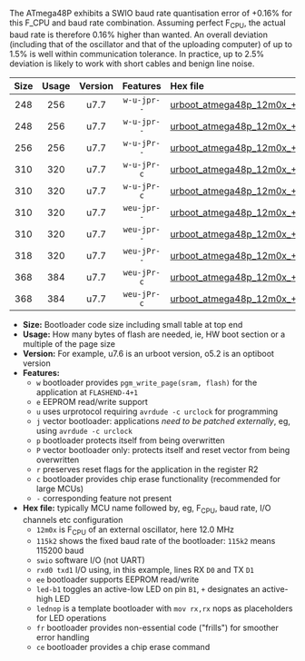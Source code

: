 The ATmega48P exhibits a SWIO baud rate quantisation error of +0.16% for this F_CPU and baud rate combination. Assuming perfect F<sub>CPU</sub>, the actual baud rate is therefore 0.16% higher than wanted. An overall deviation (including that of the oscillator and that of the uploading computer) of up to 1.5% is well within communication tolerance. In practice, up to 2.5% deviation is likely to work with short cables and benign line noise.

|Size|Usage|Version|Features|Hex file|
|:-:|:-:|:-:|:-:|:--|
|248|256|u7.7|`w-u-jpr--`|[urboot_atmega48p_12m0x_+460k8_swio_rxd0_txd1_led+b5.hex](https://raw.githubusercontent.com/stefanrueger/urboot.hex/main/mcus/atmega48p/external_oscillator/fcpu_12m0x/br_+460k8/urboot_atmega48p_12m0x_+460k8_swio_rxd0_txd1_led+b5.hex)|
|248|256|u7.7|`w-u-jpr--`|[urboot_atmega48p_12m0x_+460k8_swio_rxd0_txd1_lednop.hex](https://raw.githubusercontent.com/stefanrueger/urboot.hex/main/mcus/atmega48p/external_oscillator/fcpu_12m0x/br_+460k8/urboot_atmega48p_12m0x_+460k8_swio_rxd0_txd1_lednop.hex)|
|256|256|u7.7|`w-u-jPr--`|[urboot_atmega48p_12m0x_+460k8_swio_rxd0_txd1.hex](https://raw.githubusercontent.com/stefanrueger/urboot.hex/main/mcus/atmega48p/external_oscillator/fcpu_12m0x/br_+460k8/urboot_atmega48p_12m0x_+460k8_swio_rxd0_txd1.hex)|
|310|320|u7.7|`w-u-jPr-c`|[urboot_atmega48p_12m0x_+460k8_swio_rxd0_txd1_led+b5_fr_ce.hex](https://raw.githubusercontent.com/stefanrueger/urboot.hex/main/mcus/atmega48p/external_oscillator/fcpu_12m0x/br_+460k8/urboot_atmega48p_12m0x_+460k8_swio_rxd0_txd1_led+b5_fr_ce.hex)|
|310|320|u7.7|`w-u-jPr-c`|[urboot_atmega48p_12m0x_+460k8_swio_rxd0_txd1_lednop_fr_ce.hex](https://raw.githubusercontent.com/stefanrueger/urboot.hex/main/mcus/atmega48p/external_oscillator/fcpu_12m0x/br_+460k8/urboot_atmega48p_12m0x_+460k8_swio_rxd0_txd1_lednop_fr_ce.hex)|
|310|320|u7.7|`weu-jpr--`|[urboot_atmega48p_12m0x_+460k8_swio_rxd0_txd1_ee_led+b5.hex](https://raw.githubusercontent.com/stefanrueger/urboot.hex/main/mcus/atmega48p/external_oscillator/fcpu_12m0x/br_+460k8/urboot_atmega48p_12m0x_+460k8_swio_rxd0_txd1_ee_led+b5.hex)|
|310|320|u7.7|`weu-jpr--`|[urboot_atmega48p_12m0x_+460k8_swio_rxd0_txd1_ee_lednop.hex](https://raw.githubusercontent.com/stefanrueger/urboot.hex/main/mcus/atmega48p/external_oscillator/fcpu_12m0x/br_+460k8/urboot_atmega48p_12m0x_+460k8_swio_rxd0_txd1_ee_lednop.hex)|
|318|320|u7.7|`weu-jPr--`|[urboot_atmega48p_12m0x_+460k8_swio_rxd0_txd1_ee.hex](https://raw.githubusercontent.com/stefanrueger/urboot.hex/main/mcus/atmega48p/external_oscillator/fcpu_12m0x/br_+460k8/urboot_atmega48p_12m0x_+460k8_swio_rxd0_txd1_ee.hex)|
|368|384|u7.7|`weu-jPr-c`|[urboot_atmega48p_12m0x_+460k8_swio_rxd0_txd1_ee_led+b5_fr_ce.hex](https://raw.githubusercontent.com/stefanrueger/urboot.hex/main/mcus/atmega48p/external_oscillator/fcpu_12m0x/br_+460k8/urboot_atmega48p_12m0x_+460k8_swio_rxd0_txd1_ee_led+b5_fr_ce.hex)|
|368|384|u7.7|`weu-jPr-c`|[urboot_atmega48p_12m0x_+460k8_swio_rxd0_txd1_ee_lednop_fr_ce.hex](https://raw.githubusercontent.com/stefanrueger/urboot.hex/main/mcus/atmega48p/external_oscillator/fcpu_12m0x/br_+460k8/urboot_atmega48p_12m0x_+460k8_swio_rxd0_txd1_ee_lednop_fr_ce.hex)|

- **Size:** Bootloader code size including small table at top end
- **Usage:** How many bytes of flash are needed, ie, HW boot section or a multiple of the page size
- **Version:** For example, u7.6 is an urboot version, o5.2 is an optiboot version
- **Features:**
  + `w` bootloader provides `pgm_write_page(sram, flash)` for the application at `FLASHEND-4+1`
  + `e` EEPROM read/write support
  + `u` uses urprotocol requiring `avrdude -c urclock` for programming
  + `j` vector bootloader: applications *need to be patched externally*, eg, using `avrdude -c urclock`
  + `p` bootloader protects itself from being overwritten
  + `P` vector bootloader only: protects itself and reset vector from being overwritten
  + `r` preserves reset flags for the application in the register R2
  + `c` bootloader provides chip erase functionality (recommended for large MCUs)
  + `-` corresponding feature not present
- **Hex file:** typically MCU name followed by, eg, F<sub>CPU</sub>, baud rate, I/O channels etc configuration
  + `12m0x` is F<sub>CPU</sub> of an external oscillator, here 12.0 MHz
  + `115k2` shows the fixed baud rate of the bootloader: `115k2` means 115200 baud
  + `swio` software I/O (not UART)
  + `rxd0 txd1` I/O using, in this example, lines RX `D0` and TX `D1`
  + `ee` bootloader supports EEPROM read/write
  + `led-b1` toggles an active-low LED on pin `B1`, `+` designates an active-high LED
  + `lednop` is a template bootloader with `mov rx,rx` nops as placeholders for LED operations
  + `fr` bootloader provides non-essential code ("frills") for smoother error handling
  + `ce` bootloader provides a chip erase command
